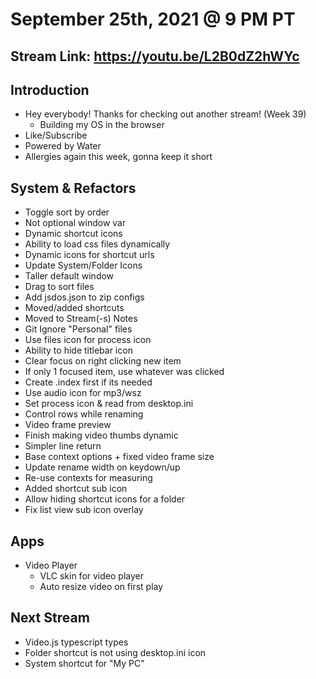 # September 25th, 2021 @ 9 PM PT

## Stream Link: https://youtu.be/L2B0dZ2hWYc

## Introduction

- Hey everybody! Thanks for checking out another stream! (Week 39)
  - Building my OS in the browser
- Like/Subscribe
- Powered by Water
- Allergies again this week, gonna keep it short

## System & Refactors

- Toggle sort by order
- Not optional window var
- Dynamic shortcut icons
- Ability to load css files dynamically
- Dynamic icons for shortcut urls
- Update System/Folder Icons
- Taller default window
- Drag to sort files
- Add jsdos.json to zip configs
- Moved/added shortcuts
- Moved to Stream(-s) Notes
- Git Ignore "Personal" files
- Use files icon for process icon
- Ability to hide titlebar icon
- Clear focus on right clicking new item
- If only 1 focused item, use whatever was clicked
- Create .index first if its needed
- Use audio icon for mp3/wsz
- Set process icon & read from desktop.ini
- Control rows while renaming
- Video frame preview
- Finish making video thumbs dynamic
- Simpler line return
- Base context options + fixed video frame size
- Update rename width on keydown/up
- Re-use contexts for measuring
- Added shortcut sub icon
- Allow hiding shortcut icons for a folder
- Fix list view sub icon overlay

## Apps

- Video Player
  - VLC skin for video player
  - Auto resize video on first play

## Next Stream

- Video.js typescript types
- Folder shortcut is not using desktop.ini icon
- System shortcut for "My PC"
